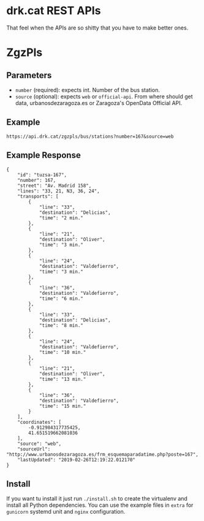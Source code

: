# drk.cat REST APIs

That feel when the APIs are so shitty that you have to make better ones.

# ZgzPls

## Parameters

- `number` (required): expects int. Number of the bus station.
- `source` (optional): expects `web` or `official-api`. From where should get data, urbanosdezaragoza.es or Zaragoza's OpenData Official API.

## Example

`https://api.drk.cat/zgzpls/bus/stations?number=167&source=web`

## Example Response

```
{
    "id": "tuzsa-167",
    "number": 167,
    "street": "Av. Madrid 158",
    "lines": "33, 21, N3, 36, 24",
    "transports": [
        {
            "line": "33",
            "destination": "Delicias",
            "time": "2 min."
        },
        {
            "line": "21",
            "destination": "Oliver",
            "time": "3 min."
        },
        {
            "line": "24",
            "destination": "Valdefierro",
            "time": "3 min."
        },
        {
            "line": "36",
            "destination": "Valdefierro",
            "time": "6 min."
        },
        {
            "line": "33",
            "destination": "Delicias",
            "time": "8 min."
        },
        {
            "line": "24",
            "destination": "Valdefierro",
            "time": "10 min."
        },
        {
            "line": "21",
            "destination": "Oliver",
            "time": "13 min."
        },
        {
            "line": "36",
            "destination": "Valdefierro",
            "time": "15 min."
        }
    ],
    "coordinates": [
        -0.912984317735425,
        41.651519662081036
    ],
    "source": "web",
    "sourceUrl": "http://www.urbanosdezaragoza.es/frm_esquemaparadatime.php?poste=167",
    "lastUpdated": "2019-02-26T12:19:22.012170"
}
```

## Install

If you want tu install it just run `./install.sh` to create the virtualenv and install all Python dependencies.
You can use the example files in `extra` for `gunicorn` systemd unit and `nginx` configuration.
